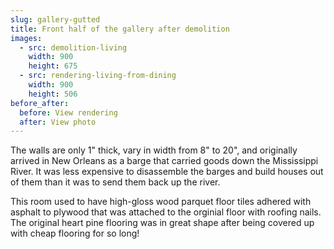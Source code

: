```yaml
---
slug: gallery-gutted
title: Front half of the gallery after demolition
images:
  - src: demolition-living
    width: 900
    height: 675
  - src: rendering-living-from-dining
    width: 900
    height: 506
before_after:
  before: View rendering
  after: View photo
---
```

The walls are only 1" thick, vary in width from 8" to 20", and originally arrived in New Orleans as a barge that carried goods down the Mississippi River. It was less expensive to disassemble the barges and build houses out of them than it was to send them back up the river.

This room used to have high-gloss wood parquet floor tiles adhered with asphalt to plywood that was attached to the orginial floor with roofing nails. The original heart pine flooring was in great shape after being covered up with cheap flooring for so long!

